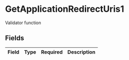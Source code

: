 # GetApplicationRedirectUris1

Validator function


## Fields

| Field       | Type        | Required    | Description |
| ----------- | ----------- | ----------- | ----------- |